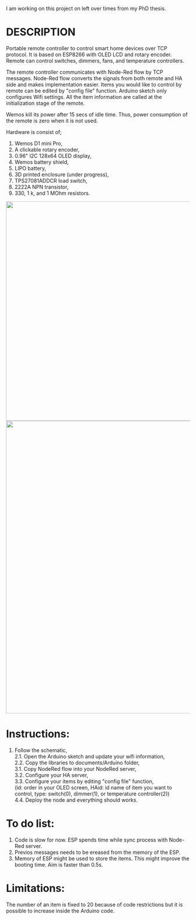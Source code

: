 


I am working on this project on left over times from my PhD thesis.

# DESCRIPTION 

Portable remote controller to control smart home devices over TCP protocol. It is based on ESP8266 with OLED LCD and rotary encoder.
Remote can control switches, dimmers, fans, and temperature controllers.

The remote controller communicates with Node-Red flow by TCP messages. Node-Red flow converts the signals from both remote and HA side and makes implementation easier. Items you would like to control by remote can be edited by "config file" function. Arduino sketch only configures Wifi settings. All the item information are called at the initialization stage of the remote.

Wemos kill its power after 15 secs of idle time. Thus, power consumption of the remote is zero when it is not used. 

Hardware is consist of;
1. Wemos D1 mini Pro,
2. A clickable rotary encoder,
3. 0.96" I2C 128x64 OLED display,
4. Wemos battery shield,
5. LIPO battery,
6. 3D printed enclosure (under progress),  
7. TPS27081ADDCR load switch,  
8. 2222A NPN transistor,  
9. 330, 1 k, and 1 MOhm resistors.  

<img src="https://github.com/erdikusdemir/smarthome-wifi-remote/blob/master/remote_insidecover.jpg" width="600">
<img src="https://github.com/erdikusdemir/smarthome-wifi-remote/blob/master/Schematic.PNG" width="800">

# Instructions:  
1. Follow the schematic,  
2.1. Open the Arduino sketch and update your wifi information,  
2.2. Copy the libraries to documents/Arduino folder,  
3.1. Copy NodeRed flow into your NodeRed server,  
3.2. Configure your HA server,  
3.3. Configure your items by editing "config file" function,  
(id: order in your OLED screen, HAid: id name of item you want to control, type: switch(0), dimmer(1), or temperature controller(2))  
4.4. Deploy the node and everything should works.  

# To do list:
1. Code is slow for now. ESP spends time while sync process with Node-Red server.   
2. Previos messages needs to be ereased from the memory of the ESP.  
3. Memory of ESP might be used to store the items. This might improve the booting time. Aim is faster than 0.5s.

# Limitations:  
The number of an item is fixed to 20 because of code restrictions but it is possible to increase inside the Arduino code.  


